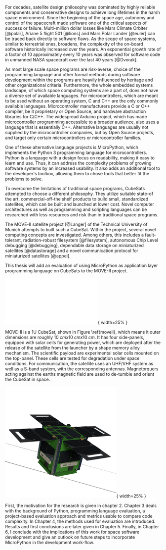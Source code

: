 For decades, satellite design philosophy was dominated by highly reliable components and conservative designs to achieve long lifetimes in the harsh space environment. Since the beginning of the space age, autonomy and control of the spacecraft made software one of the critical aspects of success or failure. Multi-million dollar losses like Mars Climate Orbiter [@polar], Ariane 5 flight 501 [@lions] and Mars Polar Lander [@euler] can be traced back directly to software flaws. As the scope of space systems, similar to terrestrial ones, broadens, the complexity of the on-board software historically increased over the years. An exponential growth rate of a factor of 10 approximately every 10 years was observed for software code in unmanned NASA spacecraft over the last 40 years [@Dvorak].

As most large scale space programs are risk-averse, choice of the programming language and other formal methods during software development within the programs are heavily influenced by heritage and other organizational criteria. Furthermore, the whole embedded systems landscape, of which space computing systems are a part of, does not have a diverse set of available languages. For microcontrollers, which are meant to be used without an operating system, C and C++ are the only commonly available languages. Microcontroller manufacturers provide a C or C++ compiler, be it proprietary or Open Source, and hardware abstraction libraries for C/C++. The widespread Arduino project, which has made microcontroller programming accessible to a broader audience, also uses a language that is essentially C++. Alternative languages are usually not supplied by the microcontroller companies, but by Open Source projects, and target only certain microcontrollers or microcontroller families.

One of these alternative language projects is MicroPython, which implements the Python 3 programming language for microcontrollers. Python is a language with a design focus on readability, making it easy to learn and use. Thus, it can address the complexity problems of growing software systems by an increased usability. It also adds an additional tool to the developer's toolbox, allowing them to chose tools that better fit the problems to solve.

To overcome the limitations of traditional space programs, CubeSats attempted to choose a different philosophy. They utilize suitable state-of the art, commercial-off-the shelf products to build small, standardized satellites, which can be built and launched at lower cost. Novel computer architectures as well as programming and scripting languages can be researched with less resources and risk than in traditional space programs.

The MOVE-II satellite project [@Langer] of the Technical University of Munich attempts to built such a CubeSat. Within the project, several novel computing concepts are investigated. Among others, this includes a fault-tolerant, radiation-robust filesystem [@filesystem], autonomous Chip Level debugging [@debugging], dependable data storage on miniaturized satellites [@datastorage] and a novel communication protocol for miniaturized satellites [@appel].

This thesis will add an evaluation of using MicroPython as application layer programming language on CubeSats to the MOVE-II project.

![MOVE-II Project Logo\\label{logo}](resources/figs/MOVE-Logo.pdf){ width=25% }

MOVE-II is a 1U CubeSat, shown in Figure \\ref{moveii}, which means it outer dimensions are roughly $10~cm x 10~cm x 10~cm$. It has four side-panels, equipped with solar cells for generating power, which are deployed after the release of the satellite from the launcher by a shape memory alloy mechanism. The scientific payload are experimental solar cells mounted on the top-panel. These cells are tested for degradation under space conditions. For communication, the satellite uses an UHF/VHF system as well as a S-band system, with the corresponding antennas. Magnetorquers acting against the earths magnetic field are used to de-tumble and orient the CubeSat in space.

![MOVE-II Satellite Rendering\\label{moveii}](resources/figs/rendering_move_ii_web.png){ width=25% }

First, the motivation for the research is given in chapter 2. Chapter 3 deals with the background of Python, programming language evaluation, a project-based evaluation approach and metrics usable to compare code complexity. In Chapter 4, the methods used for evaluation are introduced. Results and first conclusions are later given in Chapter 5. Finally, in Chapter 6, I conclude with the implications of this work for space software development and give an outlook on future steps to incorporate MicroPython in the development work-flow.
